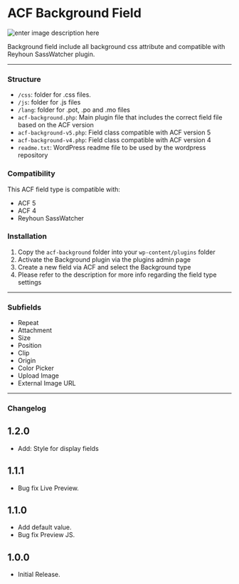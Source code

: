 # ACF Background Field
![enter image description here](http://reyhoun.com/lab/acf-background.png)

Background field include all background css attribute and compatible with Reyhoun SassWatcher plugin.

-----------------------

### Structure

* `/css`:  folder for .css files.
* `/js`: folder for .js files
* `/lang`: folder for .pot, .po and .mo files
* `acf-background.php`: Main plugin file that includes the correct field file based on the ACF version
* `acf-background-v5.php`: Field class compatible with ACF version 5 
* `acf-background-v4.php`: Field class compatible with ACF version 4
* `readme.txt`: WordPress readme file to be used by the wordpress repository

### Compatibility

This ACF field type is compatible with:
* ACF 5
* ACF 4
* Reyhoun SassWatcher

### Installation

1. Copy the `acf-background` folder into your `wp-content/plugins` folder
2. Activate the Background plugin via the plugins admin page
3. Create a new field via ACF and select the Background type
4. Please refer to the description for more info regarding the field type settings

-----------------------

### Subfields
* Repeat
* Attachment
* Size
* Position
* Clip
* Origin
* Color Picker
* Upload Image
* External Image URL

-----------------------

### Changelog

## 1.2.0
* Add: Style for display fields

## 1.1.1
* Bug fix Live Preview.

## 1.1.0
* Add default value.
* Bug fix Preview JS.

## 1.0.0
* Initial Release.